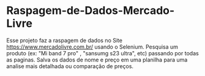 # Raspagem-de-Dados-Mercado-Livre
Esse projeto faz a raspagem de dados no Site https://www.mercadolivre.com.br/ usando o Selenium.
Pesquisa um produto (ex: "Mi band 7 pro" , "sansumg s23 ultra", etc) passando por todas as paginas.
Salva os dados de nome e preço em uma planilha para uma analise mais detalhada ou comparação de preços.
